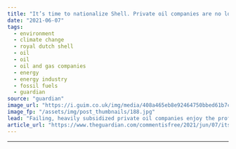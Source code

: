 ```yaml
---
title: "It’s time to nationalize Shell. Private oil companies are no longer fit for purpose | Johanna Bozuwa and Olúfẹ́mi O Táíwò"
date: "2021-06-07"
tags: 
  - environment
  - climate change
  - royal dutch shell
  - oil
  - oil
  - oil and gas companies
  - energy
  - energy industry
  - fossil fuels
  - guardian
source: "guardian"
image_url: "https://i.guim.co.uk/img/media/408a465eb8e92464750bbed61b7c29307e2c4eb7/50_305_3439_2063/master/3439.jpg?width=460&quality=85&auto=format&fit=max&s=817ff631649b78813357d4dc5a11efd3"
image_fp: "/assets/img/post_thumbnails/188.jpg"
lead: "Failing, heavily subsidized private oil companies enjoy the profits of oil extraction while the rest of us pay in tax dollars, human rights abuses, and an unlivable climateIt has been a bad month for big oil. A Dutch court just ruled that Shell must ..."
article_url: "https://www.theguardian.com/commentisfree/2021/jun/07/its-time-to-nationalize-shell-private-oil-companies-are-no-longer-fit-for-purpose"
---
```


---
